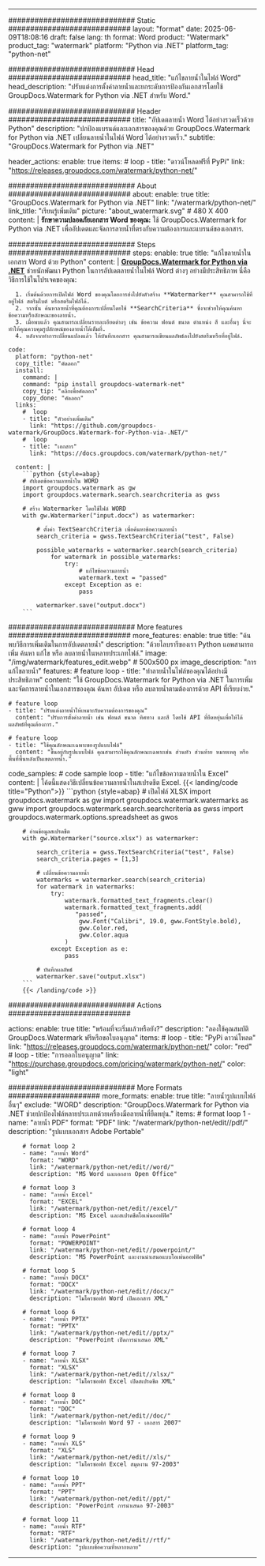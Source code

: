 
---
############################# Static ############################
layout: "format"
date:  2025-06-09T18:08:16
draft: false
lang: th
format: Word
product: "Watermark"
product_tag: "watermark"
platform: "Python via .NET"
platform_tag: "python-net"

############################# Head ############################
head_title: "แก้ไขลายน้ำในไฟล์ Word"
head_description: "ปรับแต่งการตั้งค่าลายน้ำและยกระดับการป้องกันเอกสารโดยใช้ GroupDocs.Watermark for Python via .NET สำหรับ Word."

############################# Header ############################
title: "อัปเดตลายน้ำ Word ได้อย่างรวดเร็วด้วย Python" 
description: "ปกป้องแบรนด์และเอกสารของคุณด้วย GroupDocs.Watermark for Python via .NET เปลี่ยนลายน้ำในไฟล์ Word ได้อย่างรวดเร็ว."
subtitle: "GroupDocs.Watermark for Python via .NET" 

header_actions:
  enable: true
  items:
    #  loop
    - title: "ดาวน์โหลดฟรีที่ PyPi"
      link: "https://releases.groupdocs.com/watermark/python-net/"
      
############################# About ############################
about:
    enable: true
    title: "GroupDocs.Watermark for Python via .NET"
    link: "/watermark/python-net/"
    link_title: "เรียนรู้เพิ่มเติม"
    picture: "about_watermark.svg" # 480 X 400
    content: |
       **รักษาความปลอดภัยเอกสาร Word ของคุณ:** ใช้ GroupDocs.Watermark for Python via .NET เพื่ออัปเดตและจัดการลายน้ำที่ตรงกับความต้องการและแบรนด์ของเอกสาร.

############################# Steps ############################
steps:
    enable: true
    title: "แก้ไขลายน้ำในเอกสาร Word ด้วย Python"
    content: |
      **[GroupDocs.Watermark for Python via .NET](https://products.groupdocs.com/watermark/python-net/)** ช่วยนักพัฒนา Python ในการอัปเดตลายน้ำในไฟล์ Word ต่างๆ อย่างมีประสิทธิภาพ นี่คือวิธีการใช้ในโปรเจคของคุณ:
      
      1. เริ่มต้นด้วยการเปิดไฟล์ Word ของคุณโดยการส่งไปยังตัวสร้าง **Watermarker** คุณสามารถใช้ที่อยู่ไฟล์ สตรีมไบต์ หรือสตรีมไฟล์ได้.
      2. จากนั้น ค้นหาลายน้ำที่คุณต้องการเปลี่ยนโดยใช้ **SearchCriteria** ซึ่งจะช่วยให้คุณค้นหาข้อความหรือลักษณะของลายน้ำ.
      3. เมื่อพบแล้ว คุณสามารถเปลี่ยนรายละเอียดต่างๆ เช่น ข้อความ ฟอนต์ ขนาด ตำแหน่ง สี และอื่นๆ นี่จะทำให้คุณควบคุมรูปลักษณ์ของลายน้ำได้เต็มที่.
      4. หลังจากทำการเปลี่ยนแปลงแล้ว ให้บันทึกเอกสาร คุณสามารถเขียนผลลัพธ์ลงไปยังสตรีมหรือที่อยู่ไฟล์.
   
    code:
      platform: "python-net"
      copy_title: "คัดลอก"
      install:
        command: |
        command: "pip install groupdocs-watermark-net"
        copy_tip: "คลิกเพื่อคัดลอก"
        copy_done: "คัดลอก"
      links:
        #  loop
        - title: "ตัวอย่างเพิ่มเติม"
          link: "https://github.com/groupdocs-watermark/GroupDocs.Watermark-for-Python-via-.NET/"
        #  loop
        - title: "เอกสาร"
          link: "https://docs.groupdocs.com/watermark/python-net/"
          
      content: |
        ```python {style=abap}
        # อัปเดตข้อความลายน้ำใน WORD
        import groupdocs.watermark as gw
        import groupdocs.watermark.search.searchcriteria as gwss

        # สร้าง Watermarker โดยใช้ไฟล์ WORD
        with gw.Watermarker("input.docx") as watermarker:

            # ตั้งค่า TextSearchCriteria เพื่อค้นหาข้อความลายน้ำ
            search_criteria = gwss.TextSearchCriteria("test", False)

            possible_watermarks = watermarker.search(search_criteria)
                for watermark in possible_watermarks:
                    try:
                        # แก้ไขข้อความลายน้ำ
                        watermark.text = "passed"
                    except Exception as e:
                        pass
            
            watermarker.save("output.docx")
        ```            

############################# More features ############################
more_features:
  enable: true
  title: "ค้นพบวิธีการเพิ่มเติมในการอัปเดตลายน้ำ"
  description: "ด้วยไลบรารีของเรา Python แอพสามารถเพิ่ม ค้นหา แก้ไข หรือ ลบลายน้ำในหลายประเภทไฟล์."
  image: "/img/watermark/features_edit.webp" # 500x500 px
  image_description: "การแก้ไขลายน้ำ"
  features:
    # feature loop
    - title: "ทำลายน้ำในไฟล์ของคุณได้อย่างมีประสิทธิภาพ"
      content: "ใช้ GroupDocs.Watermark for Python via .NET ในการเพิ่มและจัดการลายน้ำในเอกสารของคุณ ค้นหา อัปเดต หรือ ลบลายน้ำตามต้องการด้วย API ที่เรียบง่าย."

    # feature loop
    - title: "ปรับแต่งลายน้ำให้เหมาะกับความต้องการของคุณ"
      content: "ปรับการตั้งค่าลายน้ำ เช่น ฟอนต์ ขนาด ทิศทาง และสี โดยใช้ API ที่ยืดหยุ่นเพื่อให้ได้ผลลัพธ์ที่คุณต้องการ."

    # feature loop
    - title: "ใช้คุณลักษณะเฉพาะของรูปแบบไฟล์"
      content: "ขึ้นอยู่กับรูปแบบไฟล์ คุณสามารถใช้คุณลักษณะเฉพาะเช่น ส่วนหัว ส่วนท้าย หมายเหตุ หรือพื้นที่พื้นหลังเป็นเขตลายน้ำ."
      
  code_samples:
    # code sample loop
    - title: "แก้ไขข้อความลายน้ำใน Excel"
      content: |
        โค้ดนี้แสดงวิธีเปลี่ยนข้อความลายน้ำในสเปรดชีต Excel.
        {{< landing/code title="Python">}}
        ```python {style=abap}
        # เปิดไฟล์ XLSX
        import groupdocs.watermark as gw
        import groupdocs.watermark.watermarks as gww
        import groupdocs.watermark.search.searchcriteria as gwss
        import groupdocs.watermark.options.spreadsheet as gwos

        # อ่านข้อมูลสเปรดชีต
        with gw.Watermarker("source.xlsx") as watermarker:

            search_criteria = gwss.TextSearchCriteria("test", False)
            search_criteria.pages = [1,3]

            # เปลี่ยนข้อความลายน้ำ
            watermarks = watermarker.search(search_criteria)
            for watermark in watermarks:
                try:
                    watermark.formatted_text_fragments.clear()
                    watermark.formatted_text_fragments.add(
                       "passed", 
                        gww.Font("Calibri", 19.0, gww.FontStyle.bold), 
                        gww.Color.red, 
                        gww.Color.aqua
                    )
                except Exception as e:
                    pass
        
            # บันทึกผลลัพธ์
            watermarker.save("output.xlsx")
        ```
        {{< /landing/code >}}


############################# Actions ############################

actions:
  enable: true
  title: "พร้อมที่จะเริ่มแล้วหรือยัง?"
  description: "ลองใช้คุณสมบัติ GroupDocs.Watermark ฟรีหรือขอใบอนุญาต"
  items:
    #  loop
    - title: "PyPi ดาวน์โหลด"
      link: "https://releases.groupdocs.com/watermark/python-net/"
      color: "red"
        #  loop
    - title: "การออกใบอนุญาต"
      link: "https://purchase.groupdocs.com/pricing/watermark/python-net/"
      color: "light"


############################# More Formats #####################
more_formats:
    enable: true
    title: "ลายน้ำรูปแบบไฟล์อื่นๆ"
    exclude: "WORD"
    description: "GroupDocs.Watermark for Python via .NET ช่วยปกป้องไฟล์หลายประเภทด้วยเครื่องมือลายน้ำที่ยืดหยุ่น."
    items: 
        # format loop 1
        - name: "ลายน้ำ PDF"
          format: "PDF"
          link: "/watermark/python-net/edit//pdf/"
          description: "รูปแบบเอกสาร Adobe Portable"

        # format loop 2
        - name: "ลายน้ำ Word"
          format: "WORD"
          link: "/watermark/python-net/edit//word/"
          description: "MS Word และเอกสาร Open Office"
          
        # format loop 3
        - name: "ลายน้ำ Excel"
          format: "EXCEL"
          link: "/watermark/python-net/edit//excel/"
          description: "MS Excel และสเปรดชีตโอเพ่นออฟฟิศ"

        # format loop 4
        - name: "ลายน้ำ PowerPoint"
          format: "POWERPOINT"
          link: "/watermark/python-net/edit//powerpoint/"
          description: "MS PowerPoint และงานนำเสนอแบบโอเพ่นออฟฟิศ"

        # format loop 5
        - name: "ลายน้ำ DOCX"
          format: "DOCX"
          link: "/watermark/python-net/edit//docx/"
          description: "ไมโครซอฟท์ Word เปิดเอกสาร XML"
          
        # format loop 6
        - name: "ลายน้ำ PPTX"
          format: "PPTX"
          link: "/watermark/python-net/edit//pptx/"
          description: "PowerPoint เปิดการนำเสนอ XML"
          
        # format loop 7
        - name: "ลายน้ำ XLSX"
          format: "XLSX"
          link: "/watermark/python-net/edit//xlsx/"
          description: "ไมโครซอฟท์ Excel เปิดสเปรดชีต XML"

        # format loop 8
        - name: "ลายน้ำ DOC"
          format: "DOC"
          link: "/watermark/python-net/edit//doc/"
          description: "ไมโครซอฟท์ Word 97 - เอกสาร 2007"

        # format loop 9
        - name: "ลายน้ำ XLS"
          format: "XLS"
          link: "/watermark/python-net/edit//xls/"
          description: "ไมโครซอฟท์ Excel สมุดงาน 97-2003"

        # format loop 10
        - name: "ลายน้ำ PPT"
          format: "PPT"
          link: "/watermark/python-net/edit//ppt/"
          description: "PowerPoint การนำเสนอ 97-2003"

        # format loop 11
        - name: "ลายน้ำ RTF"
          format: "RTF"
          link: "/watermark/python-net/edit//rtf/"
          description: "รูปแบบข้อความที่หลากหลาย"

---
